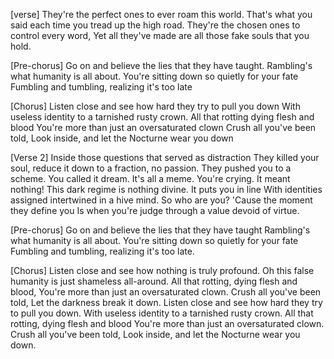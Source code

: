 [verse]
They're the perfect ones to ever roam this world. 
That's what you said each time you tread up the high road. 
They're the chosen ones to control every word, 
Yet all they've made are all those fake souls that you hold.

[Pre-chorus] 
Go on and believe the lies that they have taught. 
Rambling's what humanity is all about. 
You're sitting down so quietly for your fate 
Fumbling and tumbling, realizing it's too late 

[Chorus] 
Listen close and see how hard they try to pull you down 
With useless identity to a tarnished rusty crown. 
All that rotting dying flesh and blood 
You're more than just an oversaturated clown 
Crush all you've been told, Look inside, 
and let the Nocturne wear you down 

[Verse 2] 
Inside those questions that served as distraction 
They killed your soul, reduce it down to a fraction, no passion. 
They pushed you to a scheme. 
You called it dream. It's all a meme. 
You're crying. It meant nothing! 
This dark regime is nothing divine. It puts you in line 
With identities assigned intertwined in a hive mind. So who are you? 'Cause the moment they define you 
Is when you're judge through a value devoid of virtue. 

[Pre-chorus] 
Go on and believe the lies that they have taught 
Rambling's what humanity is all about. 
You're sitting down so quietly for your fate 
Fumbling and tumbling, realizing it's too late. 

[Chorus] 
Listen close and see how nothing is truly profound. 
Oh this false humanity is just shameless all-around. 
All that rotting, dying flesh and blood, 
You're more than just an oversaturated clown. 
Crush all you've been told, Let the darkness break it down. 
Listen close and see how hard they try to pull you down. 
With useless identity to a tarnished rusty crown. 
All that rotting, dying flesh and blood 
You're more than just an oversaturated clown. 
Crush all you've been told, Look inside, 
and let the Nocturne wear you down.